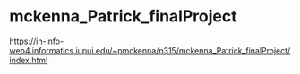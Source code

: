 # mckenna_Patrick_finalProject

https://in-info-web4.informatics.iupui.edu/~pmckenna/n315/mckenna_Patrick_finalProject/index.html
